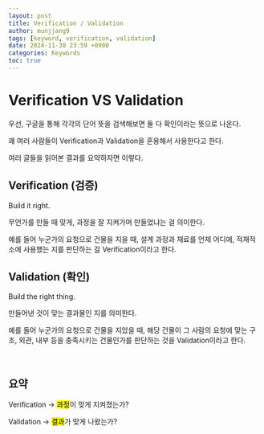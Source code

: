 ```yaml
---
layout: post
title: Verification / Validation
author: munjjang9
tags: [keyword, verification, validation]
date: 2024-11-30 23:59 +0900
categories: Keywords
toc: true
---
```


# Verification VS Validation
우선, 구글을 통해 각각의 단어 뜻을 검색해보면 둘 다 확인이라는 뜻으로 나온다.

꽤 여러 사람들이 Verification과 Validation을 혼용해서 사용한다고 한다.

여러 글들을 읽어본 결과를 요약하자면 이렇다.


## Verification (검증)

Build it right.

무언가를 만들 때 맞게, 과정을 잘 지켜가며 만들었냐는 걸 의미한다.

예를 들어 누군가의 요청으로 건물을 지을 때, 설계 과정과 재료를 언제 어디에, 적재적소에 사용했는 지를 판단하는 걸 Verification이라고 한다.

## Validation (확인)

Build the right thing.

만들어낸 것이 맞는 결과물인 지를 의미한다.

예를 들어 누군가의 요청으로 건물을 지었을 때, 해당 건물이 그 사람의 요청에 맞는 구조, 외관, 내부 등을 충족시키는 건물인가를 판단하는 것을 Validation이라고 한다.

<br>

## 요약

Verification -> <mark>과정</mark>이 맞게 지켜졌는가?

Validation -> <mark>결과</mark>가 맞게 나왔는가?